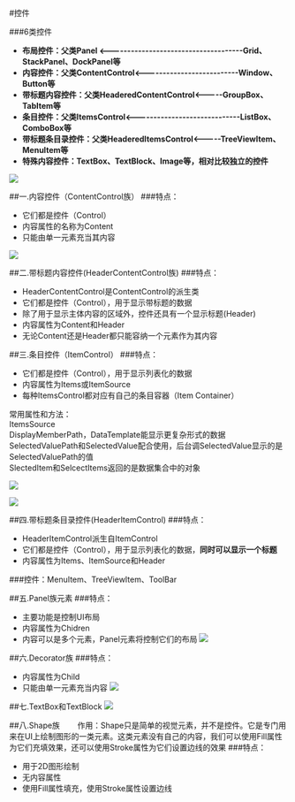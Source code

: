 #控件

###6类控件
- **布局控件：父类Panel <-------------------------------------Grid、StackPanel、DockPanel等**
- **内容控件：父类ContentControl<--------------------------Window、Button等**
- **带标题内容控件：父类HeaderedContentControl<-----GroupBox、TabItem等**
- **条目控件：父类ItemsControl<-----------------------------ListBox、ComboBox等**
- **带标题条目录控件：父类HeaderedItemsControl<-----TreeViewItem、MenuItem等**
- **特殊内容控件：TextBox、TextBlock、Image等，相对比较独立的控件**

![](https://i.imgur.com/Z0CPliL.png)

##一.内容控件（ContentControl族）
###特点：
- 它们都是控件（Control）
- 内容属性的名称为Content
- 只能由单一元素充当其内容

![](https://i.imgur.com/AYSCQYt.png)



##二.带标题内容控件(HeaderContentControl族)
###特点：
- HeaderContentControl是ContentControl的派生类
- 它们都是控件（Control），用于显示带标题的数据
- 除了用于显示主体内容的区域外，控件还具有一个显示标题(Header)
- 内容属性为Content和Header
- 无论Content还是Header都只能容纳一个元素作为其内容

##三.条目控件（ItemControl）
###特点：
- 它们都是控件（Control），用于显示列表化的数据
- 内容属性为Items或ItemSource
- 每种ItemsControl都对应有自己的条目容器（Item Container）

常用属性和方法：  
	ItemsSource  
	DisplayMemberPath，DataTemplate能显示更复杂形式的数据  
	SelectedValuePath和SelectedValue配合使用，后台调SelectedValue显示的是SelectedValuePath的值  
	SlectedItem和SelcectItems返回的是数据集合中的对象


![](https://i.imgur.com/rQvqqUD.png)

![](https://i.imgur.com/CA3BSBD.png)


##四.带标题条目录控件(HeaderItemControl)
###特点：
- HeaderItemControl派生自ItemControl
- 它们都是控件（Control），用于显示列表化的数据，**同时可以显示一个标题**
- 内容属性为Items、ItemSource和Header

###控件：MenuItem、TreeViewItem、ToolBar


##五.Panel族元素
###特点：
- 主要功能是控制UI布局
- 内容属性为Chidren
- 内容可以是多个元素，Panel元素将控制它们的布局
![](https://i.imgur.com/ZUpBe4Z.png)

##六.Decorator族
###特点：
- 内容属性为Child
- 只能由单一元素充当内容
![](https://i.imgur.com/yDOsz7z.png)


##七.TextBox和TextBlock
![](https://i.imgur.com/8AZcpot.png)


##八.Shape族
　　作用：Shape只是简单的视觉元素，并不是控件。它是专门用来在UI上绘制图形的一类元素。这类元素没有自己的内容，我们可以使用Fill属性为它们充填效果，还可以使用Stroke属性为它们设置边线的效果
###特点：
- 用于2D图形绘制
- 无内容属性
- 使用Fill属性填充，使用Stroke属性设置边线

